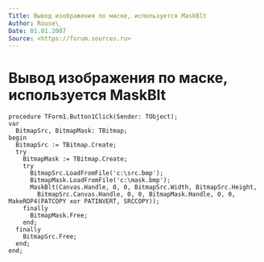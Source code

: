 ```yaml
---
Title: Вывод изображения по маске, используется MaskBlt
Author: Rouse\_
Date: 01.01.2007
Source: <https://forum.sources.ru>
---
```



Вывод изображения по маске, используется MaskBlt
================================================

    procedure TForm1.Button1Click(Sender: TObject);
    var
      BitmapSrc, BitmapMask: TBitmap;
    begin
      BitmapSrc := TBitmap.Create;
      try
        BitmapMask := TBitmap.Create;
        try
          BitmapSrc.LoadFromFile('c:\src.bmp');
          BitmapMask.LoadFromFile('c:\mask.bmp');
          MaskBlt(Canvas.Handle, 0, 0, BitmapSrc.Width, BitmapSrc.Height,
            BitmapSrc.Canvas.Handle, 0, 0, BitmapMask.Handle, 0, 0, MakeROP4(PATCOPY xor PATINVERT, SRCCOPY));
        finally
          BitmapMask.Free;
        end;
      finally
        BitmapSrc.Free;
      end;
    end;


